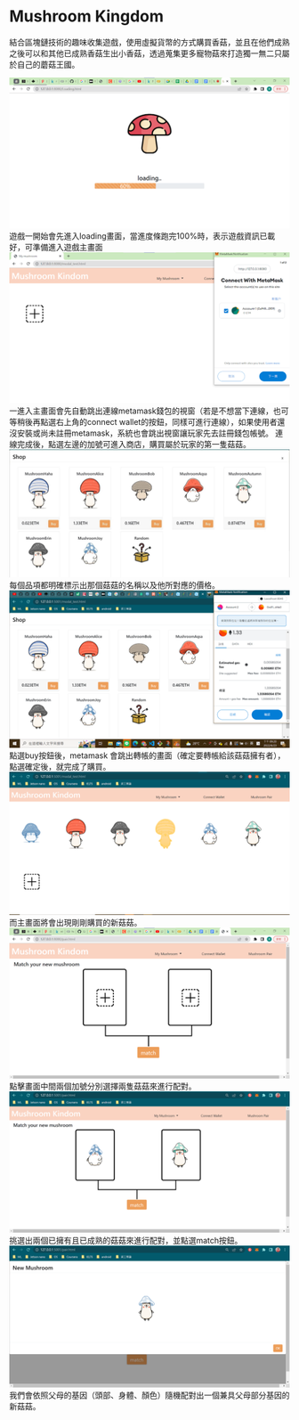 # Mushroom Kingdom

結合區塊鏈技術的趣味收集遊戲，使用虛擬貨幣的方式購買香菇，並且在他們成熟之後可以和其他已成熟香菇生出小香菇，透過蒐集更多寵物菇來打造獨一無二只屬於自己的蘑菇王國。

<img src = "https://github.com/aqsa1208/picture/blob/main/m_loading.png" >
遊戲一開始會先進入loading畫面，當進度條跑完100%時，表示遊戲資訊已載好，可準備進入遊戲主畫面


<img src = "https://github.com/aqsa1208/picture/blob/main/m_metamask.png">
一進入主畫面會先自動跳出連線metamask錢包的視窗（若是不想當下連線，也可等稍後再點選右上角的connect wallet的按鈕，同樣可進行連線），如果使用者還沒安裝或尚未註冊metamask，系統也會跳出視窗讓玩家先去註冊錢包帳號。
連線完成後，點選左邊的加號可進入商店，購買屬於玩家的第一隻菇菇。


<img src = "https://github.com/aqsa1208/picture/blob/main/m_shop.jpg" >
每個品項都明確標示出那個菇菇的名稱以及他所對應的價格。


<img src = "https://github.com/aqsa1208/picture/blob/main/m_buy.png">
點選buy按鈕後，metamask 會跳出轉帳的畫面（確定要轉帳給該菇菇擁有者），點選確定後，就完成了購買。


<img src = "https://github.com/aqsa1208/picture/blob/main/m_yourk.png" >
而主畫面將會出現剛剛購買的新菇菇。


<img src = "https://github.com/aqsa1208/picture/blob/main/m_pair.png" >
點擊畫面中間兩個加號分別選擇兩隻菇菇來進行配對。


<img src = "https://github.com/aqsa1208/picture/blob/main/m_parent.png" >
挑選出兩個已擁有且已成熟的菇菇來進行配對，並點選match按鈕。


<img src = "https://github.com/aqsa1208/picture/blob/main/m_getchild.png" >
我們會依照父母的基因（頭部、身體、顏色）隨機配對出一個兼具父母部分基因的新菇菇。
